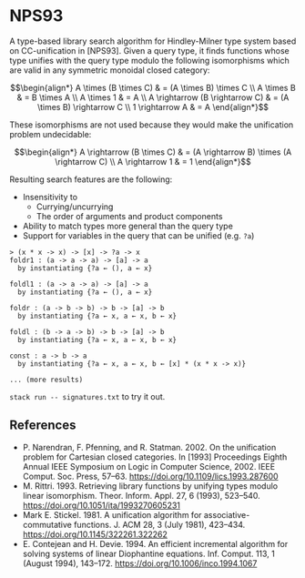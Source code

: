 # NPS93

A type-based library search algorithm for Hindley-Milner type system based on CC-unification in [NPS93].
Given a query type, it finds functions whose type unifies with the query type modulo the following isomorphisms which are valid in any symmetric monoidal closed category:

```math
\begin{align*}
  A \times (B \times C) & = (A \times B) \times C \\
  A \times B & = B \times A \\
  A \times 1 & = A \\
  A \rightarrow (B \rightarrow C) & = (A \times B) \rightarrow C \\
  1 \rightarrow A & = A
\end{align*}
```

These isomorphisms are not used because they would make the unification problem undecidable:

```math
\begin{align*}
  A \rightarrow (B \times C) & = (A \rightarrow B) \times (A \rightarrow C) \\
  A \rightarrow 1 & = 1
\end{align*}
```

Resulting search features are the following:

- Insensitivity to
  - Currying/uncurrying
  - The order of arguments and product components
- Ability to match types more general than the query type
- Support for variables in the query that can be unified (e.g. `?a`)

```text
> (x * x -> x) -> [x] -> ?a -> x
foldr1 : (a -> a -> a) -> [a] -> a
  by instantiating {?a ← (), a ← x}

foldl1 : (a -> a -> a) -> [a] -> a
  by instantiating {?a ← (), a ← x}

foldr : (a -> b -> b) -> b -> [a] -> b
  by instantiating {?a ← x, a ← x, b ← x}

foldl : (b -> a -> b) -> b -> [a] -> b
  by instantiating {?a ← x, a ← x, b ← x}

const : a -> b -> a
  by instantiating {?a ← x, a ← x, b ← [x] * (x * x -> x)}

... (more results)
```

`stack run -- signatures.txt` to try it out.

## References

- P. Narendran, F. Pfenning, and R. Statman. 2002. On the unification problem for Cartesian closed categories. In [1993] Proceedings Eighth Annual IEEE Symposium on Logic in Computer Science, 2002. IEEE Comput. Soc. Press, 57–63. https://doi.org/10.1109/lics.1993.287600
- M. Rittri. 1993. Retrieving library functions by unifying types modulo linear isomorphism. Theor. Inform. Appl. 27, 6 (1993), 523–540. https://doi.org/10.1051/ita/1993270605231
- Mark E. Stickel. 1981. A unification algorithm for associative-commutative functions. J. ACM 28, 3 (July 1981), 423–434. https://doi.org/10.1145/322261.322262
- E. Contejean and H. Devie. 1994. An efficient incremental algorithm for solving systems of linear Diophantine equations. Inf. Comput. 113, 1 (August 1994), 143–172. https://doi.org/10.1006/inco.1994.1067
